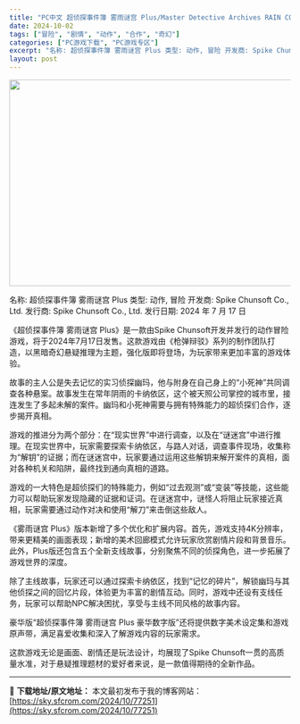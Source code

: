 ```yaml
---
title: "PC中文 超侦探事件簿 雾雨谜宫 Plus/Master Detective Archives RAIN CODE Plus 45.36G"
date: 2024-10-02
tags: ["冒险", "剧情", "动作", "合作", "奇幻"]
categories: ["PC游戏下载", "PC游戏专区"]
excerpt: "名称: 超侦探事件簿 雾雨谜宫 Plus 类型: 动作, 冒险 开发商: Spike Chunsoft Co., Ltd. 发行商: Spike Chunsoft Co., Ltd. 发行日期: 2024 年 7 月 17 日 《超侦探事件簿 雾雨谜宫 Plus》是一款由Spike Chunsoft&hellip;"
layout: post
---
```


<img class="aligncenter size-full wp-image-77252" src="https://sky.sfcrom.com/wp-content/uploads/2024/10/2024100207410751.webp" alt="" width="660" height="370" />

名称: 超侦探事件簿 雾雨谜宫 Plus
类型: 动作, 冒险
开发商: Spike Chunsoft Co., Ltd.
发行商: Spike Chunsoft Co., Ltd.
发行日期: 2024 年 7 月 17 日

《超侦探事件簿 雾雨谜宫 Plus》是一款由Spike Chunsoft开发并发行的动作冒险游戏，将于2024年7月17日发售。这款游戏由《枪弹辩驳》系列的制作团队打造，以黑暗奇幻悬疑推理为主题，强化版即将登场，为玩家带来更加丰富的游戏体验。

故事的主人公是失去记忆的实习侦探幽玛，他与附身在自己身上的“小死神”共同调查各种悬案。故事发生在常年阴雨的卡纳依区，这个被天照公司掌控的城市里，接连发生了多起未解的案件。幽玛和小死神需要与拥有特殊能力的超侦探们合作，逐步揭开真相。

游戏的推进分为两个部分：在“现实世界”中进行调查，以及在“谜迷宫”中进行推理。在现实世界中，玩家需要探索卡纳依区，与路人对话，调查事件现场，收集称为“解钥”的证据；而在谜迷宫中，玩家要通过运用这些解钥来解开案件的真相，面对各种机关和陷阱，最终找到通向真相的道路。

游戏的一大特色是超侦探们的特殊能力，例如“过去观测”或“变装”等技能，这些能力可以帮助玩家发现隐藏的证据和证词。在谜迷宫中，谜怪人将阻止玩家接近真相，玩家需要通过动作对决和使用“解刀”来击倒这些敌人。

《雾雨谜宫 Plus》版本新增了多个优化和扩展内容。首先，游戏支持4K分辨率，带来更精美的画面表现；新增的美术回廊模式允许玩家欣赏剧情片段和背景音乐。此外，Plus版还包含五个全新支线故事，分别聚焦不同的侦探角色，进一步拓展了游戏世界的深度。

除了主线故事，玩家还可以通过探索卡纳依区，找到“记忆的碎片”，解锁幽玛与其他侦探之间的回忆片段，体验更为丰富的剧情互动。同时，游戏中还设有支线任务，玩家可以帮助NPC解决困扰，享受与主线不同风格的故事内容。

豪华版“超侦探事件簿 雾雨谜宫 Plus 豪华数字版”还将提供数字美术设定集和游戏原声带，满足喜爱收集和深入了解游戏内容的玩家需求。

这款游戏无论是画面、剧情还是玩法设计，均展现了Spike Chunsoft一贯的高质量水准，对于悬疑推理题材的爱好者来说，是一款值得期待的全新作品。

---
📖 **下载地址/原文地址：** 本文最初发布于我的博客网站：[https://sky.sfcrom.com/2024/10/77251](https://sky.sfcrom.com/2024/10/77251)
